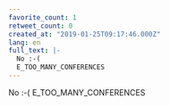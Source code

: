 ```yaml
---
favorite_count: 1
retweet_count: 0
created_at: "2019-01-25T09:17:46.000Z"
lang: en
full_text: |-
  No :-(
  E_TOO_MANY_CONFERENCES
---
```


No :-( E_TOO_MANY_CONFERENCES
